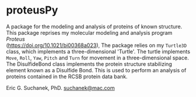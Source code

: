 # proteusPy
A package for the modeling and analysis of proteins of known structure.
This package reprises my molecular modeling and analysis program *Proteus*  
(https://doi.org/10.1021/bi00368a023), The package relies on my ``Turtle3D`` 
class, which implements a three-dimensional 'Turtle'. The turtle 
implements ``Move``, ``Roll``, ``Yaw``, ``Pitch`` and ``Turn`` for movement 
in a three-dimensional space. The DisulfideBond class implements the protein
structure stabilizing element known as a Disulfide Bond. This is used to perform 
an analysis of proteins contained in the RCSB protein data bank.

Eric G. Suchanek, PhD.
suchanek@mac.com

